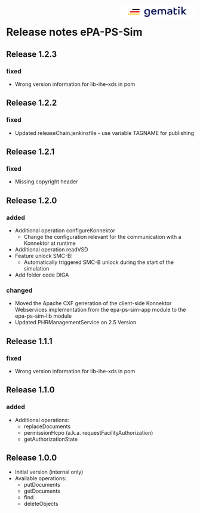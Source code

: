 <img align="right" width="200" height="37" src="Gematik_Logo_Flag_With_Background.png" alt="Gematik Logo"/> <br/>

# Release notes ePA-PS-Sim

## Release 1.2.3

### fixed
- Wrong version information for lib-ihe-xds in pom

## Release 1.2.2

### fixed
- Updated releaseChain.jenkinsfile - use variable TAGNAME for publishing

## Release 1.2.1

### fixed
- Missing copyright header

## Release 1.2.0

### added
- Additional operation configureKonnektor
  - Change the configuration relevant for the communication with a Konnektor at runtime
- Additional operation readVSD
- Feature unlock SMC-B:
  - Automatically triggered SMC-B unlock during the start of the simulation
- Add folder code DIGA

### changed
- Moved the Apache CXF generation of the client-side 
  Konnektor Webservices implementation from the epa-ps-sim-app module to the epa-ps-sim-lib module
- Updated PHRManagementService on 2.5 Version

## Release 1.1.1

### fixed
- Wrong version information for lib-ihe-xds in pom

## Release 1.1.0

### added
- Additional operations:
  - replaceDocuments
  - permissionHcpo (a.k.a. requestFacilityAuthorization)
  - getAuthorizationState

## Release 1.0.0
- Initial version (internal only)
- Available operations:
  - putDocuments
  - getDocuments
  - find
  - deleteObjects

